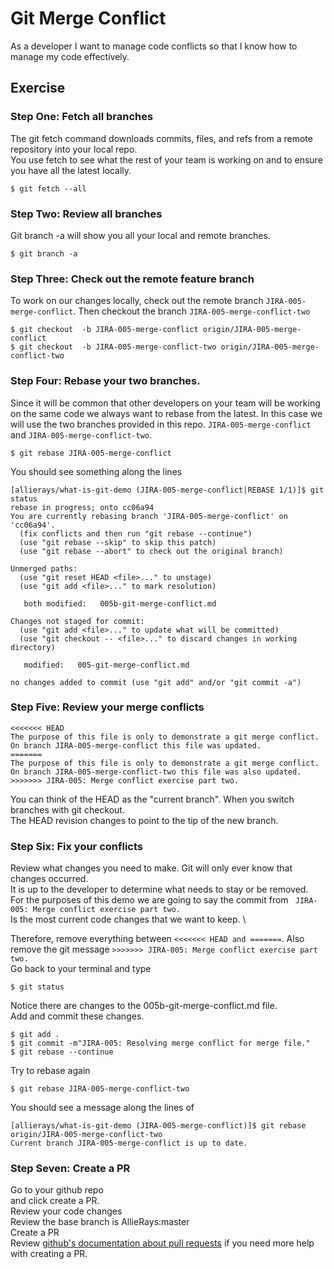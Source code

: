 # Git Merge Conflict

As a developer I want to manage code conflicts so that I know how to manage my code effectively.

## Exercise 

### Step One: Fetch all branches 
The git fetch command downloads commits, files, and refs from a remote repository into your local repo. \
You use fetch to see what the rest of your team is working on and to ensure you have all the latest locally. 
```
$ git fetch --all 
```

### Step Two: Review all branches 
Git branch -a will show you all your local and remote branches.
```
$ git branch -a
```

### Step Three: Check out the remote feature branch
To work on our changes locally, check out the remote branch `JIRA-005-merge-conflict`. Then checkout the branch `JIRA-005-merge-conflict-two`

```
$ git checkout  -b JIRA-005-merge-conflict origin/JIRA-005-merge-conflict
$ git checkout  -b JIRA-005-merge-conflict-two origin/JIRA-005-merge-conflict-two
```

### Step Four: Rebase your two branches. 
Since it will be common that other developers on your team will be working on the same code we always want to rebase from the latest. 
In this case we will use the two branches provided in this repo. `JIRA-005-merge-conflict` and `JIRA-005-merge-conflict-two`. 
```
$ git rebase JIRA-005-merge-conflict
```

You should see something along the lines
 
 ```
 [allierays/what-is-git-demo (JIRA-005-merge-conflict|REBASE 1/1)]$ git status
 rebase in progress; onto cc06a94
 You are currently rebasing branch 'JIRA-005-merge-conflict' on 'cc06a94'.
   (fix conflicts and then run "git rebase --continue")
   (use "git rebase --skip" to skip this patch)
   (use "git rebase --abort" to check out the original branch)
 
 Unmerged paths:
   (use "git reset HEAD <file>..." to unstage)
   (use "git add <file>..." to mark resolution)
 
 	both modified:   005b-git-merge-conflict.md
 
 Changes not staged for commit:
   (use "git add <file>..." to update what will be committed)
   (use "git checkout -- <file>..." to discard changes in working directory)
 
 	modified:   005-git-merge-conflict.md
 
 no changes added to commit (use "git add" and/or "git commit -a")
 
 ```

### Step Five: Review your merge conflicts 
```
<<<<<<< HEAD
The purpose of this file is only to demonstrate a git merge conflict. On branch JIRA-005-merge-conflict this file was updated.
=======
The purpose of this file is only to demonstrate a git merge conflict. On branch JIRA-005-merge-conflict-two this file was also updated.
>>>>>>> JIRA-005: Merge conflict exercise part two.

```
You can think of the HEAD as the "current branch". When you switch branches with git checkout. \
The HEAD revision changes to point to the tip of the new branch.

### Step Six: Fix your conflicts
Review what changes you need to make. Git will only ever know that changes occurred. \
It is up to the developer to determine what needs to stay or be removed. \
For the purposes of this demo we are going to say the commit from ` JIRA-005: Merge conflict exercise part two.` \
Is the most current code changes that we want to keep. \ 

Therefore, remove everything between `<<<<<<< HEAD and =======`.  Also remove the git message `>>>>>>> JIRA-005: Merge conflict exercise part two.` \
Go back to your terminal and type 
```
$ git status
```
Notice there are changes to the 005b-git-merge-conflict.md file.\
Add and commit these changes. 
```
$ git add . 
$ git commit -m"JIRA-005: Resolving merge conflict for merge file."
$ git rebase --continue
```

Try to rebase again 
```
$ git rebase JIRA-005-merge-conflict-two
```

You should see a message along the lines of 
```
[allierays/what-is-git-demo (JIRA-005-merge-conflict)]$ git rebase origin/JIRA-005-merge-conflict-two
Current branch JIRA-005-merge-conflict is up to date.   
```


### Step Seven: Create a PR
Go to your github repo \
and click create a PR. \
Review your code changes \
Review the base branch is AllieRays:master \
Create a PR \
Review [github's documentation about pull requests](https://help.github.com/en/github/collaborating-with-issues-and-pull-requests/creating-a-pull-request-from-a-fork) if you need more help with creating a PR.
